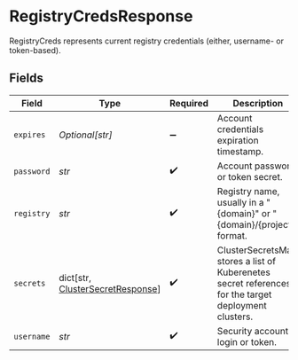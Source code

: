 # RegistryCredsResponse

RegistryCreds represents current registry credentials (either, username- or token-based).


## Fields

| Field                                                                                                | Type                                                                                                 | Required                                                                                             | Description                                                                                          | Example                                                                                              |
| ---------------------------------------------------------------------------------------------------- | ---------------------------------------------------------------------------------------------------- | ---------------------------------------------------------------------------------------------------- | ---------------------------------------------------------------------------------------------------- | ---------------------------------------------------------------------------------------------------- |
| `expires`                                                                                            | *Optional[str]*                                                                                      | :heavy_minus_sign:                                                                                   | Account credentials expiration timestamp.                                                            | 2020-06-22T09:37:23.523Z                                                                             |
| `password`                                                                                           | *str*                                                                                                | :heavy_check_mark:                                                                                   | Account password or token secret.                                                                    |                                                                                                      |
| `registry`                                                                                           | *str*                                                                                                | :heavy_check_mark:                                                                                   | Registry name, usually in a "{domain}" or "{domain}/{project}" format.                               |                                                                                                      |
| `secrets`                                                                                            | dict[str, [ClusterSecretResponse](../../models/shared/clustersecretresponse.md)]                     | :heavy_check_mark:                                                                                   | ClusterSecretsMap stores a list of Kuberenetes secret references for the target deployment clusters. |                                                                                                      |
| `username`                                                                                           | *str*                                                                                                | :heavy_check_mark:                                                                                   | Security account login or token.                                                                     |                                                                                                      |
